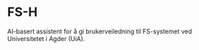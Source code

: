 # FS-H
AI-basert assistent for å gi brukerveiledning til FS-systemet ved Universitetet i Agder (UiA).
